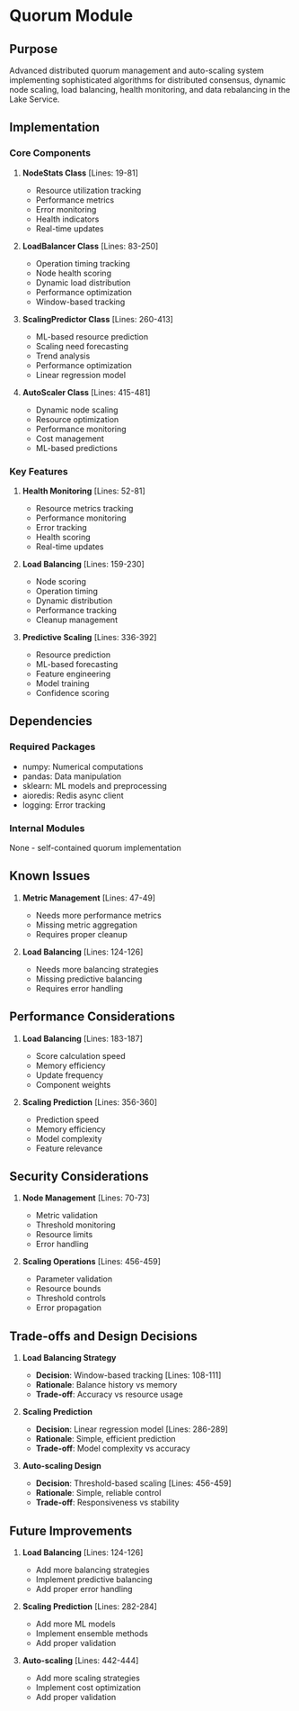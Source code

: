# Quorum Module

## Purpose

Advanced distributed quorum management and auto-scaling system implementing sophisticated algorithms for distributed consensus, dynamic node scaling, load balancing, health monitoring, and data rebalancing in the Lake Service.

## Implementation

### Core Components

1. **NodeStats Class** [Lines: 19-81]

   - Resource utilization tracking
   - Performance metrics
   - Error monitoring
   - Health indicators
   - Real-time updates

2. **LoadBalancer Class** [Lines: 83-250]

   - Operation timing tracking
   - Node health scoring
   - Dynamic load distribution
   - Performance optimization
   - Window-based tracking

3. **ScalingPredictor Class** [Lines: 260-413]

   - ML-based resource prediction
   - Scaling need forecasting
   - Trend analysis
   - Performance optimization
   - Linear regression model

4. **AutoScaler Class** [Lines: 415-481]
   - Dynamic node scaling
   - Resource optimization
   - Performance monitoring
   - Cost management
   - ML-based predictions

### Key Features

1. **Health Monitoring** [Lines: 52-81]

   - Resource metrics tracking
   - Performance monitoring
   - Error tracking
   - Health scoring
   - Real-time updates

2. **Load Balancing** [Lines: 159-230]

   - Node scoring
   - Operation timing
   - Dynamic distribution
   - Performance tracking
   - Cleanup management

3. **Predictive Scaling** [Lines: 336-392]
   - Resource prediction
   - ML-based forecasting
   - Feature engineering
   - Model training
   - Confidence scoring

## Dependencies

### Required Packages

- numpy: Numerical computations
- pandas: Data manipulation
- sklearn: ML models and preprocessing
- aioredis: Redis async client
- logging: Error tracking

### Internal Modules

None - self-contained quorum implementation

## Known Issues

1. **Metric Management** [Lines: 47-49]

   - Needs more performance metrics
   - Missing metric aggregation
   - Requires proper cleanup

2. **Load Balancing** [Lines: 124-126]
   - Needs more balancing strategies
   - Missing predictive balancing
   - Requires error handling

## Performance Considerations

1. **Load Balancing** [Lines: 183-187]

   - Score calculation speed
   - Memory efficiency
   - Update frequency
   - Component weights

2. **Scaling Prediction** [Lines: 356-360]
   - Prediction speed
   - Memory efficiency
   - Model complexity
   - Feature relevance

## Security Considerations

1. **Node Management** [Lines: 70-73]

   - Metric validation
   - Threshold monitoring
   - Resource limits
   - Error handling

2. **Scaling Operations** [Lines: 456-459]
   - Parameter validation
   - Resource bounds
   - Threshold controls
   - Error propagation

## Trade-offs and Design Decisions

1. **Load Balancing Strategy**

   - **Decision**: Window-based tracking [Lines: 108-111]
   - **Rationale**: Balance history vs memory
   - **Trade-off**: Accuracy vs resource usage

2. **Scaling Prediction**

   - **Decision**: Linear regression model [Lines: 286-289]
   - **Rationale**: Simple, efficient prediction
   - **Trade-off**: Model complexity vs accuracy

3. **Auto-scaling Design**
   - **Decision**: Threshold-based scaling [Lines: 456-459]
   - **Rationale**: Simple, reliable control
   - **Trade-off**: Responsiveness vs stability

## Future Improvements

1. **Load Balancing** [Lines: 124-126]

   - Add more balancing strategies
   - Implement predictive balancing
   - Add proper error handling

2. **Scaling Prediction** [Lines: 282-284]

   - Add more ML models
   - Implement ensemble methods
   - Add proper validation

3. **Auto-scaling** [Lines: 442-444]
   - Add more scaling strategies
   - Implement cost optimization
   - Add proper validation
